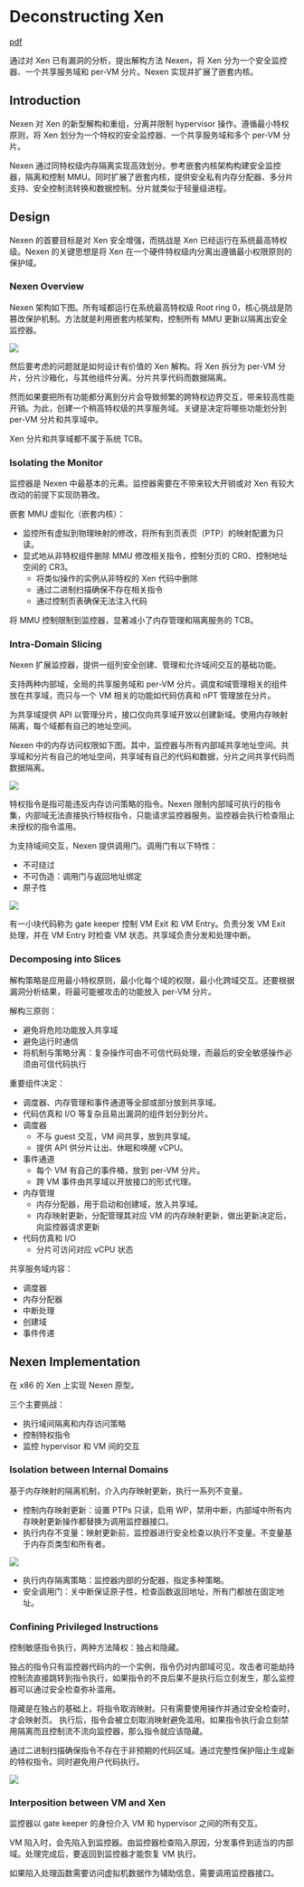 # Deconstructing Xen

[pdf]([NDSS%202017]%20Deconstructing%20Xen.pdf)

通过对 Xen 已有漏洞的分析，提出解构方法 Nexen，将 Xen 分为一个安全监控器、一个共享服务域和 per-VM 分片。Nexen 实现并扩展了嵌套内核。

## Introduction

Nexen 对 Xen 的新型解构和重组，分离并限制 hypervisor 操作。遵循最小特权原则，将 Xen 划分为一个特权的安全监控器、一个共享服务域和多个 per-VM 分片。

Nexen 通过同特权级内存隔离实现高效划分。参考嵌套内核架构构建安全监控器，隔离和控制 MMU。同时扩展了嵌套内核，提供安全私有内存分配器、多分片支持、安全控制流转换和数据控制。分片就类似于轻量级进程。

## Design

Nexen 的首要目标是对 Xen 安全增强，而挑战是 Xen 已经运行在系统最高特权级。Nexen 的关键思想是将 Xen 在一个硬件特权级内分离出遵循最小权限原则的保护域。

### Nexen Overview

Nexen 架构如下图。所有域都运行在系统最高特权级 Root ring 0，核心挑战是防篡改保护机制。方法就是利用嵌套内核架构，控制所有 MMU 更新以隔离出安全监控器。

![](images/nexen.assets/image-20220315101333.png)

然后要考虑的问题就是如何设计有价值的 Xen 解构。将 Xen 拆分为 per-VM 分片，分片沙箱化，与其他组件分离。分片共享代码而数据隔离。

然而如果要把所有功能都分离到分片会导致频繁的跨特权边界交互，带来较高性能开销。为此，创建一个稍高特权级的共享服务域。关键是决定将哪些功能划分到 per-VM 分片和共享域中。

Xen 分片和共享域都不属于系统 TCB。

### Isolating the Monitor

监控器是 Nexen 中最基本的元素。监控器需要在不带来较大开销或对 Xen 有较大改动的前提下实现防篡改。

嵌套 MMU 虚拟化（嵌套内核）：

- 监控所有虚拟到物理映射的修改，将所有到页表页（PTP）的映射配置为只读。
- 显式地从非特权组件删除 MMU 修改相关指令，控制分页的 CR0、控制地址空间的 CR3。
  - 将类似操作的实例从非特权的 Xen 代码中删除
  - 通过二进制扫描确保不存在相关指令
  - 通过控制页表确保无法注入代码

将 MMU 控制限制到监控器，显著减小了内存管理和隔离服务的 TCB。

### Intra-Domain Slicing

Nexen 扩展监控器，提供一组列安全创建、管理和允许域间交互的基础功能。

支持两种内部域，全局的共享服务域和 per-VM 分片。调度和域管理相关的组件放在共享域，而只与一个 VM 相关的功能如代码仿真和 nPT 管理放在分片。

为共享域提供 API 以管理分片，接口仅向共享域开放以创建新域。使用内存映射隔离，每个域都有自己的地址空间。

Nexen 中的内存访问权限如下图。其中，监控器与所有内部域共享地址空间。共享域和分片有自己的地址空间，共享域有自己的代码和数据，分片之间共享代码而数据隔离。

![](images/nexen.assets/image-20220315104615.png)

特权指令是指可能违反内存访问策略的指令。Nexen 限制内部域可执行的指令集，内部域无法直接执行特权指令，只能请求监控器服务。监控器会执行检查阻止未授权的指令滥用。

为支持域间交互，Nexen 提供调用门。调用门有以下特性：

- 不可绕过
- 不可伪造：调用门与返回地址绑定
- 原子性

![](images/nexen.assets/image-20220315105337.png)

有一小块代码称为 gate keeper 控制 VM Exit 和 VM Entry。负责分发 VM Exit 处理，并在 VM Entry 时检查 VM 状态。共享域负责分发和处理中断。

### Decomposing into Slices

解构策略是应用最小特权原则，最小化每个域的权限，最小化跨域交互。还要根据漏洞分析结果，将最可能被攻击的功能放入 per-VM 分片。

解构三原则：

- 避免将危险功能放入共享域
- 避免运行时通信
- 将机制与策略分离：复杂操作可由不可信代码处理，而最后的安全敏感操作必须由可信代码执行

重要组件决定：

- 调度器、内存管理和事件通道等全部或部分放到共享域。
- 代码仿真和 I/O 等复杂且易出漏洞的组件划分到分片。
- 调度器
  - 不与 guest 交互，VM 间共享，放到共享域。
  - 提供 API 供分片让出、休眠和唤醒 vCPU。
- 事件通道
  - 每个 VM 有自己的事件桶，放到 per-VM 分片。
  - 跨 VM 事件由共享域以开放接口的形式代理。
- 内存管理
  - 内存分配器，用于启动和创建域，放入共享域。
  - 内存映射更新，分配管理其对应 VM 的内存映射更新，做出更新决定后，向监控器请求更新
- 代码仿真和 I/O
  - 分片可访问对应 vCPU 状态

共享服务域内容：

- 调度器
- 内存分配器
- 中断处理
- 创建域
- 事件传递

## Nexen Implementation

在 x86 的 Xen 上实现 Nexen 原型。

三个主要挑战：

- 执行域间隔离和内存访问策略
- 控制特权指令
- 监控 hypervisor 和 VM 间的交互

### Isolation between Internal Domains

基于内存映射的隔离机制，介入内存映射更新，执行一系列不变量。

- 控制内存映射更新：设置 PTPs 只读，启用 WP，禁用中断，内部域中所有内存映射更新操作都替换为调用监控器接口。
- 执行内存不变量：映射更新前，监控器进行安全检查以执行不变量。不变量基于内存页类型和所有者。

![](images/nexen.assets/image-20220315123314.png)

- 执行内存隔离策略：监控器内部的分配器，指定多种策略。
- 安全调用门：关中断保证原子性，检查函数返回地址，所有门都放在固定地址。

### Confining Privileged Instructions

控制敏感指令执行，两种方法降权：独占和隐藏。

独占的指令只有监控器代码内的一个实例，指令仍对内部域可见，攻击者可能劫持控制流直接跳转到指令执行，如果指令的不良后果不是执行后立刻发生，那么监控器可以通过安全检查弥补滥用。

隐藏是在独占的基础上，将指令取消映射。只有需要使用操作并通过安全检查时，才会映射页。 执行后，指令会被立刻取消映射避免滥用。如果指令执行会立刻禁用隔离而且控制流不流向监控器，那么指令就应该隐藏。

通过二进制扫描确保指令不存在于非预期的代码区域。通过完整性保护阻止生成新的特权指令。同时避免用户代码执行。

![](images/nexen.assets/image-20220315124153.png)

### Interposition between VM and Xen

监控器以 gate keeper 的身份介入 VM 和 hypervisor 之间的所有交互。

VM 陷入时，会先陷入到监控器。由监控器检查陷入原因，分发事件到适当的内部域。处理完成后，要返回到监控器才能恢复 VM 执行。

如果陷入处理函数需要访问虚拟机数据作为辅助信息，需要调用监控器接口。
